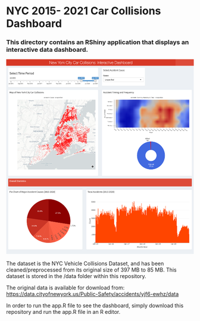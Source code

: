 # NYC 2015- 2021 Car Collisions Dashboard

### This directory contains an RShiny application that displays an interactive data dashboard.

![alt text](https://github.com/ldicarlo1/NYC_car_collisions_dashboard/blob/main/images/screencapture-127-0-0-1-5548-2021-09-30-17_43_37.png)





The dataset is the NYC Vehicle Collisions Dataset, and has been cleaned/preprocessed from its original size
of 397 MB to 85 MB. This dataset is stored in the /data folder within this repository.



The original data is available for download from: https://data.cityofnewyork.us/Public-Safety/accidents/yjf6-ewhz/data

In order to run the app.R file to see the dashboard, simply download this repository and run the app.R file in 
an R editor.
